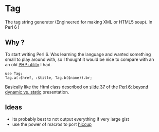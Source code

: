 
# Tag

The tag string generator (Engineered for making XML or HTML5 soup). In Perl 6 !

## Why ?

To start writing Perl 6. Was learning the language and wanted something small
to play around with, so I thought it would be nice to compare with an an old
[PHP utility][1] I had.

    use Tag;
    Tag.a(:$href, :$title, Tag.b($name)).br;

Basically like the Html class described on [slide 37][2] of the [Perl 6: beyond dynamic vs. static][3] presentation.

## Ideas

- Its probably best to not output everything if very large gist
- use the power of macros to port [hiccup][4]

[1]: https://github.com/4d47/php-tag-helper
[2]: https://fosdem.org/2015/schedule/event/perl6_beyond_dynamic_vs_static/attachments/slides/724/export/events/attachments/perl6_beyond_dynamic_vs_static/slides/724/2015_fosdem_static_dynamic.pdf#page=37
[3]: https://fosdem.org/2015/schedule/event/perl6_beyond_dynamic_vs_static/
[4]: https://github.com/weavejester/hiccup
